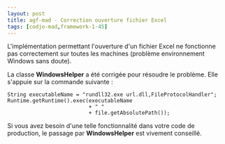 ```yaml
---
layout: post
title: agf-mad - Correction ouverture fichier Excel
tags: [codjo-mad,framework-1-45]
---
```

L'implémentation permettant l'ouverture d'un fichier Excel ne fonctionne pas correctement sur toutes les machines (problème environnement Windows sans doute). 

La classe **WindowsHelper** a été corrigée pour résoudre le problème. Elle s'appuie sur la commande suivante :
```
String executableName = "rundll32.exe url.dll,FileProtocolHandler";
Runtime.getRuntime().exec(executableName 
                          + " " 
                          + file.getAbsolutePath());
```

Si vous avez besoin d'une telle fonctionnalité dans votre code de production, le passage par **WindowsHelper** est vivement conseillé.